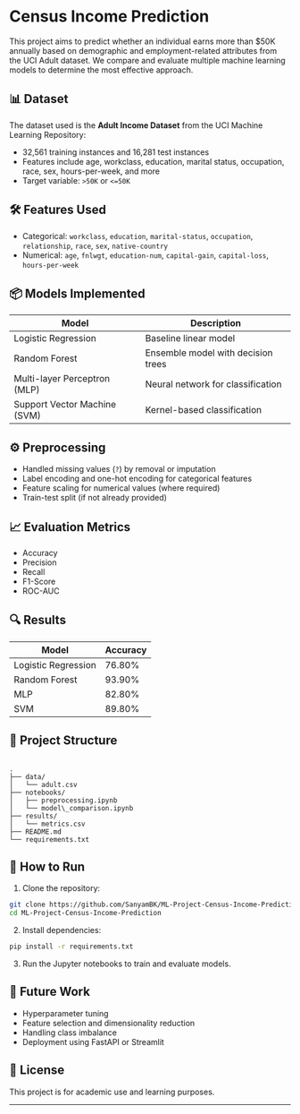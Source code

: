
# Census Income Prediction

This project aims to predict whether an individual earns more than $50K annually based on demographic and employment-related attributes from the UCI Adult dataset. We compare and evaluate multiple machine learning models to determine the most effective approach.

## 📊 Dataset

The dataset used is the **Adult Income Dataset** from the UCI Machine Learning Repository:
- 32,561 training instances and 16,281 test instances
- Features include age, workclass, education, marital status, occupation, race, sex, hours-per-week, and more
- Target variable: `>50K` or `<=50K`

## 🛠️ Features Used
- Categorical: `workclass`, `education`, `marital-status`, `occupation`, `relationship`, `race`, `sex`, `native-country`
- Numerical: `age`, `fnlwgt`, `education-num`, `capital-gain`, `capital-loss`, `hours-per-week`

## 📦 Models Implemented

| Model                | Description                              |
|---------------------|------------------------------------------|
| Logistic Regression | Baseline linear model                    |
| Random Forest       | Ensemble model with decision trees       |
| Multi-layer Perceptron (MLP) | Neural network for classification |
| Support Vector Machine (SVM) | Kernel-based classification       |

## ⚙️ Preprocessing
- Handled missing values (`?`) by removal or imputation
- Label encoding and one-hot encoding for categorical features
- Feature scaling for numerical values (where required)
- Train-test split (if not already provided)

## 📈 Evaluation Metrics
- Accuracy
- Precision
- Recall
- F1-Score
- ROC-AUC

## 🔍 Results
| Model                | Accuracy |
|---------------------|----------|
| Logistic Regression | 76.80%   |
| Random Forest       | 93.90%   |
| MLP                 | 82.80%   |
| SVM                 | 89.80%   |


## 📁 Project Structure
```

.
├── data/
│   └── adult.csv
├── notebooks/
│   ├── preprocessing.ipynb
│   └── model\_comparison.ipynb
├── results/
│   └── metrics.csv
├── README.md
└── requirements.txt

````

## 🚀 How to Run

1. Clone the repository:
```bash
git clone https://github.com/SanyamBK/ML-Project-Census-Income-Prediction.git
cd ML-Project-Census-Income-Prediction
````

2. Install dependencies:

```bash
pip install -r requirements.txt
```

3. Run the Jupyter notebooks to train and evaluate models.

## 📌 Future Work

* Hyperparameter tuning
* Feature selection and dimensionality reduction
* Handling class imbalance
* Deployment using FastAPI or Streamlit

## 📄 License

This project is for academic use and learning purposes.

---
